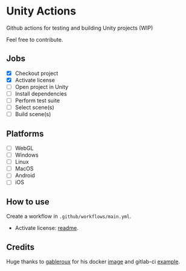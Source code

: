 # Unity Actions

Github actions for testing and building Unity projects (WIP)

Feel free to contribute.

## Jobs

- [X] Checkout project
- [X] Activate license
- [ ] Open project in Unity
- [ ] Install dependencies
- [ ] Perform test suite
- [ ] Select scene(s)
- [ ] Build scene(s)

## Platforms

- [ ] WebGL
- [ ] Windows
- [ ] Linux
- [ ] MacOS
- [ ] Android
- [ ] iOS

## How to use

Create a workflow in `.github/workflows/main.yml`.

- Activate license: [readme](./activate/README.md).

## Credits

Huge thanks to
[gableroux](https://gableroux.com/)
for his docker [image](https://hub.docker.com/r/gableroux/unity3d/)
and gitlab-ci [example](https://gitlab.com/gableroux/unity3d).
